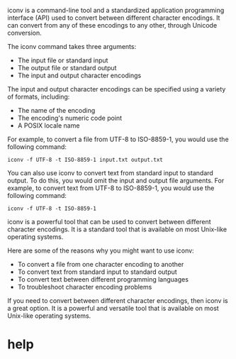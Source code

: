 iconv is a command-line tool and a standardized application programming interface (API) used to convert between different character encodings. It can convert from any of these encodings to any other, through Unicode conversion.

The iconv command takes three arguments:

* The input file or standard input
* The output file or standard output
* The input and output character encodings

The input and output character encodings can be specified using a variety of formats, including:

* The name of the encoding
* The encoding's numeric code point
* A POSIX locale name

For example, to convert a file from UTF-8 to ISO-8859-1, you would use the following command:

```
iconv -f UTF-8 -t ISO-8859-1 input.txt output.txt
```

You can also use iconv to convert text from standard input to standard output. To do this, you would omit the input and output file arguments. For example, to convert text from UTF-8 to ISO-8859-1, you would use the following command:

```
iconv -f UTF-8 -t ISO-8859-1
```

iconv is a powerful tool that can be used to convert between different character encodings. It is a standard tool that is available on most Unix-like operating systems.

Here are some of the reasons why you might want to use iconv:

* To convert a file from one character encoding to another
* To convert text from standard input to standard output
* To convert text between different programming languages
* To troubleshoot character encoding problems

If you need to convert between different character encodings, then iconv is a great option. It is a powerful and versatile tool that is available on most Unix-like operating systems.



# help 

```

```
